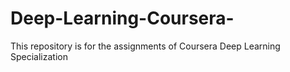 # Deep-Learning-Coursera-
This repository is for the assignments of Coursera Deep Learning Specialization
